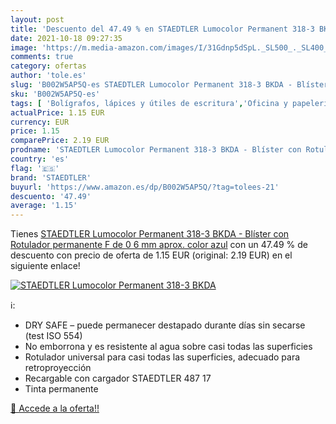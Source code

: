 ```yaml
---
layout: post
title: 'Descuento del 47.49 % en STAEDTLER Lumocolor Permanent 318-3 BKDA'
date: 2021-10-18 09:27:35
image: 'https://m.media-amazon.com/images/I/31Gdnp5dSpL._SL500_._SL400_.jpg'
comments: true
category: ofertas
author: 'tole.es'
slug: 'B002W5AP5Q-es STAEDTLER Lumocolor Permanent 318-3 BKDA - Blíster con...'
sku: 'B002W5AP5Q-es'
tags: [ 'Bolígrafos, lápices y útiles de escritura','Oficina y papelería','Rotuladores permanentes','Rotuladores y subrayadores','rotulador','staedtler', ]
actualPrice: 1.15 EUR
currency: EUR
price: 1.15
comparePrice: 2.19 EUR
prodname: 'STAEDTLER Lumocolor Permanent 318-3 BKDA - Blíster con Rotulador permanente F de 0 6 mm aprox. color azul'
country: 'es'
flag: '🇪🇸'
brand: 'STAEDTLER'
buyurl: 'https://www.amazon.es/dp/B002W5AP5Q/?tag=tolees-21'
descuento: '47.49'
average: '1.15'
---
```


Tienes [STAEDTLER Lumocolor Permanent 318-3 BKDA - Blíster con Rotulador permanente F de 0 6 mm aprox. color azul](https://www.amazon.es/dp/B002W5AP5Q/?tag=tolees-21) con un 47.49 % de descuento con precio de oferta de 1.15 EUR (original: 2.19 EUR) en el siguiente enlace!

[![STAEDTLER Lumocolor Permanent 318-3 BKDA](https://m.media-amazon.com/images/I/31Gdnp5dSpL._SL500_._SL400_.jpg)](https://www.amazon.es/dp/B002W5AP5Q/?tag=tolees-21)

ℹ️:

- DRY SAFE – puede permanecer destapado durante días sin secarse (test ISO 554)
- No emborrona y es resistente al agua sobre casi todas las superficies
- Rotulador universal para casi todas las superficies, adecuado para retroproyección
- Recargable con cargador STAEDTLER 487 17
- Tinta permanente

[🛒 Accede a la oferta!!](https://www.amazon.es/dp/B002W5AP5Q/?tag=tolees-21)
